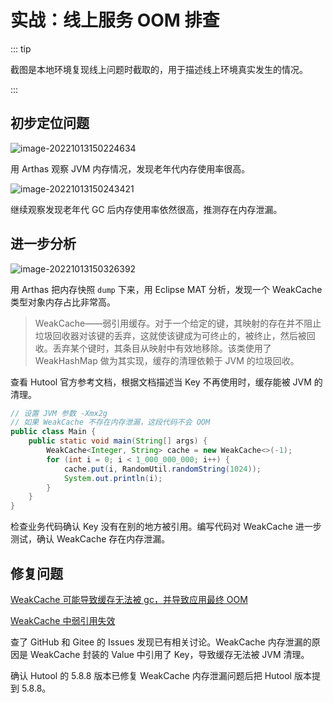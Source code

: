 # 实战：线上服务 OOM 排查

::: tip

截图是本地环境复现线上问题时截取的，用于描述线上环境真实发生的情况。

:::

## 初步定位问题

![image-20221013150224634](https://xianyuchen-oss.oss-cn-shenzhen.aliyuncs.com/img/image-20221013150224634.png)

用 Arthas 观察 JVM 内存情况，发现老年代内存使用率很高。

![image-20221013150243421](https://xianyuchen-oss.oss-cn-shenzhen.aliyuncs.com/img/image-20221013150243421.png)

继续观察发现老年代 GC 后内存使用率依然很高，推测存在内存泄漏。

## 进一步分析

![image-20221013150326392](https://xianyuchen-oss.oss-cn-shenzhen.aliyuncs.com/img/image-20221013150326392.png)

用 Arthas 把内存快照 `dump` 下来，用 Eclipse MAT 分析，发现一个 WeakCache 类型对象内存占比非常高。

> WeakCache——弱引用缓存。对于一个给定的键，其映射的存在并不阻止垃圾回收器对该键的丢弃，这就使该键成为可终止的，被终止，然后被回收。丢弃某个键时，其条目从映射中有效地移除。该类使用了 WeakHashMap 做为其实现，缓存的清理依赖于 JVM 的垃圾回收。

查看 Hutool 官方参考文档，根据文档描述当 Key 不再使用时，缓存能被 JVM 的清理。

```java
// 设置 JVM 参数 -Xmx2g
// 如果 WeakCache 不存在内存泄漏，这段代码不会 OOM
public class Main {
    public static void main(String[] args) {
        WeakCache<Integer, String> cache = new WeakCache<>(-1);
        for (int i = 0; i < 1_000_000_000; i++) {
            cache.put(i, RandomUtil.randomString(1024));
            System.out.println(i);
        }
    }
}
```

检查业务代码确认 Key 没有在别的地方被引用。编写代码对 WeakCache 进一步测试，确认 WeakCache 存在内存泄漏。

## 修复问题

[WeakCache 可能导致缓存无法被 gc，并导致应用最终 OOM](https://github.com/dromara/hutool/issues/1953)

[WeakCache 中弱引用失效](https://gitee.com/dromara/hutool/issues/I51O7M)

查了 GitHub 和 Gitee 的 Issues 发现已有相关讨论。WeakCache 内存泄漏的原因是 WeakCache 封装的 Value 中引用了 Key，导致缓存无法被 JVM 清理。

确认 Hutool 的 5.8.8 版本已修复 WeakCache 内存泄漏问题后把 Hutool 版本提到 5.8.8。

